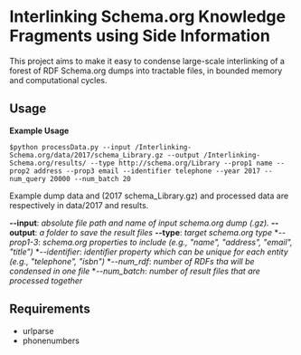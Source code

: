 # Interlinking Schema.org Knowledge Fragments using Side Information

This project aims to make it easy to condense large-scale interlinking of a forest of RDF Schema.org dumps into tractable files, in bounded memory and computational cycles.

Usage
-----

**Example Usage**

    $python processData.py --input /Interlinking-Schema.org/data/2017/schema_Library.gz --output /Interlinking-Schema.org/results/ --type http://schema.org/Library --prop1 name --prop2 address --prop3 email --identifier telephone --year 2017 --num_query 20000 --num_batch 20

Example dump data and (2017 schema_Library.gz) and processed data are respectively in data/2017 and results.

**--input**:  *absolute file path and name of input schema.org dump (.gz).*
**--output**: *a folder to save the result files*
**--type**: *target schema.org type*
**--prop1-3*: *schema.org properties to include (e.g., "name", "address", "email", "title")*
**--identifier*: *identifier property which can be unique for each entity (e.g., "telephone", "isbn")*
**--num_rdf*: *number of RDFs tha will be condensed in one file*
**--num_batch*: *number of result files that are processed together*

Requirements
------------
* urlparse
* phonenumbers